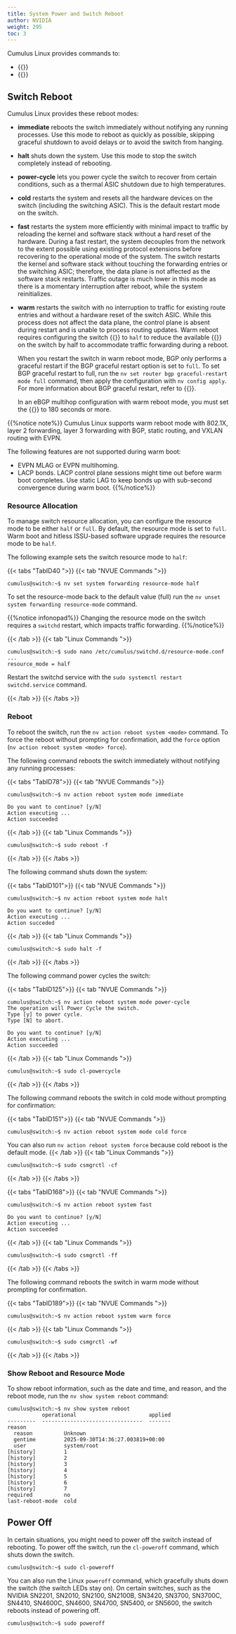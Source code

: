 ```yaml
---
title: System Power and Switch Reboot
author: NVIDIA
weight: 295
toc: 3
---
```

Cumulus Linux provides commands to:
- {{<link url="#switch-reboot" text="Reboot the switch">}}
- {{<link url="#power-off" text="Power off the switch">}}

## Switch Reboot

Cumulus Linux provides these reboot modes:
- **immediate** reboots the switch immediately without notifying any running processes. Use this mode to reboot as quickly as possible, skipping graceful shutdown to avoid delays or to avoid the switch from hanging.
- **halt** shuts down the system. Use this mode to stop the switch completely instead of rebooting.
- **power-cycle** lets you power cycle the switch to recover from certain conditions, such as a thermal ASIC shutdown due to high temperatures.
- **cold** restarts the system and resets all the hardware devices on the switch (including the switching ASIC). This is the default restart mode on the switch.
- **fast** restarts the system more efficiently with minimal impact to traffic by reloading the kernel and software stack without a hard reset of the hardware. During a fast restart, the system decouples from the network to the extent possible using existing protocol extensions before recovering to the operational mode of the system. The switch restarts the kernel and software stack without touching the forwarding entries or the switching ASIC; therefore, the data plane is not affected as the software stack restarts. Traffic outage is much lower in this mode as there is a momentary interruption after reboot, while the system reinitializes.
- **warm** restarts the switch with no interruption to traffic for existing route entries and without a hardware reset of the switch ASIC. While this process does not affect the data plane, the control plane is absent during restart and is unable to process routing updates. Warm reboot requires configuring the switch {{<link url="#resource-allocation" text="resource mode">}} to `half` to reduce the available {{<link title="Forwarding Table Size and Profiles" text="forwarding table entries">}} on the switch by half to accommodate traffic forwarding during a reboot.

  When you restart the switch in warm reboot mode, BGP only performs a graceful restart if the BGP graceful restart option is set to `full`. To set BGP graceful restart to full, run the `nv set router bgp graceful-restart mode full` command, then apply the configuration with `nv config apply`. For more information about BGP graceful restart, refer to {{<link url="Optional-BGP-Configuration/#graceful-bgp-restart" text="Optional BGP Configuration">}}.

  In an eBGP multihop configuration with warm reboot mode, you must set the {{<link url="Optional-BGP-Configuration/#restart-timers" text="BGP graceful restart timer">}} to 180 seconds or more.

{{%notice note%}}
Cumulus Linux supports warm reboot mode with 802.1X, layer 2 forwarding, layer 3 forwarding with BGP, static routing, and VXLAN routing with EVPN. 

The following features are not supported during warm boot:
- EVPN MLAG or EVPN multihoming.
- LACP bonds. LACP control plane sessions might time out before warm boot completes. Use static LAG to keep bonds up with sub-second convergence during warm boot.
{{%/notice%}}
<!--
Ania's original draft below? reformatted the note box to separate supported vs. unsupported with the number of caveats.
{{%notice note%}}
Cumulus Linux does not support LACP bonds during warm boot; the LACP control plane sessions might time out before warm boot completes. Use a static Link Aggregation Group to keep bonds up during warm boot.
{{%/notice%}}
-->
### Resource Allocation

To manage switch resource allocation, you can configure the resource mode to be either `half` or `full`. By default, the resource mode is set to `full`. Warm boot and hitless ISSU-based software upgrade requires the resource mode to be `half`.

The following example sets the switch resource mode to `half`:

{{< tabs "TabID40 ">}}
{{< tab "NVUE Commands ">}}

```
cumulus@switch:~$ nv set system forwarding resource-mode half
```

To set the resource-mode back to the default value (full) run the `nv unset system forwarding resource-mode` command.

{{%notice infonopad%}}
Changing the resource mode on the switch requires a `switchd` restart, which impacts traffic forwarding. 
{{%/notice%}}

{{< /tab >}}
{{< tab "Linux Commands ">}}

```
cumulus@switch:~$ sudo nano /etc/cumulus/switchd.d/resource-mode.conf
...
resource_mode = half
```

Restart the switchd service with the `sudo systemctl restart switchd.service` command.

{{< /tab >}}
{{< /tabs >}}






### Reboot

To reboot the switch, run the `nv action reboot system <mode>` command. To force the reboot without prompting for confirmation, add the `force` option (`nv action reboot system <mode> force`).

The following command reboots the switch immediately without notifying any running processes:

{{< tabs "TabID78">}}
{{< tab "NVUE Commands ">}}

```
cumulus@switch:~$ nv action reboot system mode immediate

Do you want to continue? [y/N]  
Action executing ... 
Action succeeded 
```

{{< /tab >}}
{{< tab "Linux Commands ">}}

```
cumulus@switch:~$ sudo reboot -f
```

{{< /tab >}}
{{< /tabs >}}

The following command shuts down the system:

{{< tabs "TabID101">}}
{{< tab "NVUE Commands ">}}

```
cumulus@switch:~$ nv action reboot system mode halt

Do you want to continue? [y/N]  
Action executing ... 
Action succeded
```

{{< /tab >}}
{{< tab "Linux Commands ">}}

```
cumulus@switch:~$ sudo halt -f
```

{{< /tab >}}
{{< /tabs >}}

The following command power cycles the switch:

{{< tabs "TabID125">}}
{{< tab "NVUE Commands ">}}

```
cumulus@switch:~$ nv action reboot system mode power-cycle
The operation will Power Cycle the switch.
Type [y] to power cycle.
Type [N] to abort.

Do you want to continue? [y/N]  
Action executing ... 
Action succeeded 
```

{{< /tab >}}
{{< tab "Linux Commands ">}}

```
cumulus@switch:~$ sudo cl-powercycle
```

{{< /tab >}}
{{< /tabs >}}

The following command reboots the switch in cold mode without prompting for confirmation:

{{< tabs "TabID151">}}
{{< tab "NVUE Commands ">}}

```
cumulus@switch:~$ nv action reboot system mode cold force
```

You can also run `nv action reboot system force` because cold reboot is the default mode.
{{< /tab >}}
{{< tab "Linux Commands ">}}

```
cumulus@switch:~$ sudo csmgrctl -cf
```

{{< /tab >}}
{{< /tabs >}}

{{< tabs "TabID168">}}
{{< tab "NVUE Commands ">}}

```
cumulus@switch:~$ nv action reboot system fast

Do you want to continue? [y/N]  
Action executing ... 
Action succeeded 
```

{{< /tab >}}
{{< tab "Linux Commands ">}}

```
cumulus@switch:~$ sudo csmgrctl -ff
```

{{< /tab >}}
{{< /tabs >}}

The following command reboots the switch in warm mode without prompting for confirmation.

{{< tabs "TabID189">}}
{{< tab "NVUE Commands ">}}

```
cumulus@switch:~$ nv action reboot system warm force
```

{{< /tab >}}
{{< tab "Linux Commands ">}}

```
cumulus@switch:~$ sudo csmgrctl -wf
```

{{< /tab >}}
{{< /tabs >}}

### Show Reboot and Resource Mode

To show reboot information, such as the date and time, and reason, and the reboot mode, run the `nv show system reboot` command:

```
cumulus@switch:~$ nv show system reboot
           operational                       applied
---------  --------------------------------  -------
reason                                                     
  reason          Unknown                                  
  gentime         2025-09-30T14:36:27.003819+00:00         
  user            system/root                              
[history]         1                                        
[history]         2                                        
[history]         3                                        
[history]         4                                        
[history]         5                                        
[history]         6                                        
[history]         7                                        
required          no                                       
last-reboot-mode  cold
```

<!-- COMMENTED OUT AS THIS COMMAND ISN'T OPERATIONAL IN 5.15
To display the current resource mode, run the `nv show system forwarding resource-mode` command. 

```
cumulus@switch:~$ nv show system forwarding resource-mode
cumulus@switch:~$ nv config apply
```
-->

## Power Off

In certain situations, you might need to power off the switch instead of rebooting. To power off the switch, run the `cl-poweroff` command, which shuts down the switch.

```
cumulus@switch:~$ sudo cl-poweroff
```

You can also run the Linux `poweroff` command, which gracefully shuts down the switch (the switch LEDs stay on). On certain switches, such as the NVIDIA SN2201, SN2010, SN2100, SN2100B, SN3420, SN3700, SN3700C, SN4410, SN4600C, SN4600, SN4700, SN5400, or SN5600, the switch reboots instead of powering off.

```
cumulus@switch:~$ sudo poweroff
```

